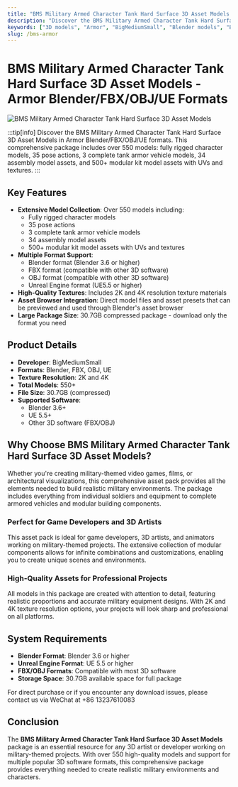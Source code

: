 ```yaml
---
title: "BMS Military Armed Character Tank Hard Surface 3D Asset Models - Armor Blender/FBX/OBJ/UE Formats"
description: "Discover the BMS Military Armed Character Tank Hard Surface 3D Asset Models in Armor Blender/FBX/OBJ/UE formats. This comprehensive package includes over 550 models: fully rigged character models, 35 pose actions, 3 complete tank armor vehicle models, 34 assembly model assets, and 500+ modular kit model assets with UVs and textures."
keywords: ["3D models", "Armor", "BigMediumSmall", "Blender models", "BMS", "FBX models", "OBJ models", "UE models", "character models", "military models", "tank models", "role models", "premium assets", "3D assets"]
slug: /bms-armor
---
```

<!--Above is frontmatter Part-generate depend on content meet Google Seo, you need to balance automation efficiency with Google's core ranking factors—especially E-E-A-T (Experience, Expertise, Authoritativeness, Trustworthiness), -->

<!--First Part-This is Title -->
# BMS Military Armed Character Tank Hard Surface 3D Asset Models - Armor Blender/FBX/OBJ/UE Formats

<!--Second Part-This is First Banner -->
![BMS Military Armed Character Tank Hard Surface 3D Asset Models](https://www.gfxcamp.com/wp-content/uploads/2025/08/BMS-Armor.jpg)

:::tip[info]
Discover the BMS Military Armed Character Tank Hard Surface 3D Asset Models in Armor Blender/FBX/OBJ/UE formats. This comprehensive package includes over 550 models: fully rigged character models, 35 pose actions, 3 complete tank armor vehicle models, 34 assembly model assets, and 500+ modular kit model assets with UVs and textures.
:::

## Key Features

- **Extensive Model Collection**: Over 550 models including:
  - Fully rigged character models
  - 35 pose actions
  - 3 complete tank armor vehicle models
  - 34 assembly model assets
  - 500+ modular kit model assets with UVs and textures
- **Multiple Format Support**: 
  - Blender format (Blender 3.6 or higher)
  - FBX format (compatible with other 3D software)
  - OBJ format (compatible with other 3D software)
  - Unreal Engine format (UE5.5 or higher)
- **High-Quality Textures**: Includes 2K and 4K resolution texture materials
- **Asset Browser Integration**: Direct model files and asset presets that can be previewed and used through Blender's asset browser
- **Large Package Size**: 30.7GB compressed package - download only the format you need

## Product Details

- **Developer**: BigMediumSmall
- **Formats**: Blender, FBX, OBJ, UE
- **Texture Resolution**: 2K and 4K
- **Total Models**: 550+
- **File Size**: 30.7GB (compressed)
- **Supported Software**: 
  - Blender 3.6+
  - UE 5.5+
  - Other 3D software (FBX/OBJ)

## Why Choose BMS Military Armed Character Tank Hard Surface 3D Asset Models?

Whether you're creating military-themed video games, films, or architectural visualizations, this comprehensive asset pack provides all the elements needed to build realistic military environments. The package includes everything from individual soldiers and equipment to complete armored vehicles and modular building components.

### Perfect for Game Developers and 3D Artists

This asset pack is ideal for game developers, 3D artists, and animators working on military-themed projects. The extensive collection of modular components allows for infinite combinations and customizations, enabling you to create unique scenes and environments.

### High-Quality Assets for Professional Projects

All models in this package are created with attention to detail, featuring realistic proportions and accurate military equipment designs. With 2K and 4K texture resolution options, your projects will look sharp and professional on all platforms.

## System Requirements

- **Blender Format**: Blender 3.6 or higher
- **Unreal Engine Format**: UE 5.5 or higher
- **FBX/OBJ Formats**: Compatible with most 3D software
- **Storage Space**: 30.7GB available space for full package

For direct purchase or if you encounter any download issues, please contact us via WeChat at +86 13237610083

## Conclusion

The **BMS Military Armed Character Tank Hard Surface 3D Asset Models** package is an essential resource for any 3D artist or developer working on military-themed projects. With over 550 high-quality models and support for multiple popular 3D software formats, this comprehensive package provides everything needed to create realistic military environments and characters.